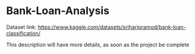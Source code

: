 # Bank-Loan-Analysis

Dataset link: https://www.kaggle.com/datasets/sriharipramod/bank-loan-classification/

This description will have more details, as soon as the project be complete
